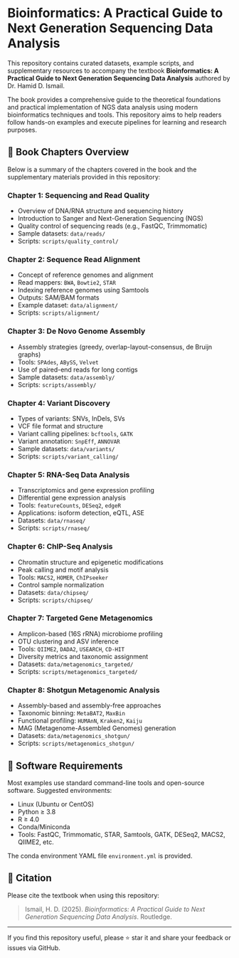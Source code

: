 # Bioinformatics: A Practical Guide to Next Generation Sequencing Data Analysis

This repository contains curated datasets, example scripts, and supplementary resources to accompany the textbook **Bioinformatics: A Practical Guide to Next Generation Sequencing Data Analysis** authored by Dr. Hamid D. Ismail.

The book provides a comprehensive guide to the theoretical foundations and practical implementation of NGS data analysis using modern bioinformatics techniques and tools. This repository aims to help readers follow hands-on examples and execute pipelines for learning and research purposes.

## 📘 Book Chapters Overview

Below is a summary of the chapters covered in the book and the supplementary materials provided in this repository:

### Chapter 1: Sequencing and Read Quality

- Overview of DNA/RNA structure and sequencing history  
- Introduction to Sanger and Next-Generation Sequencing (NGS)  
- Quality control of sequencing reads (e.g., FastQC, Trimmomatic)  
- Sample datasets: `data/reads/`  
- Scripts: `scripts/quality_control/`  

### Chapter 2: Sequence Read Alignment

- Concept of reference genomes and alignment  
- Read mappers: `BWA`, `Bowtie2`, `STAR`  
- Indexing reference genomes using Samtools  
- Outputs: SAM/BAM formats  
- Example dataset: `data/alignment/`  
- Scripts: `scripts/alignment/`  

### Chapter 3: De Novo Genome Assembly

- Assembly strategies (greedy, overlap-layout-consensus, de Bruijn graphs)  
- Tools: `SPAdes`, `ABySS`, `Velvet`  
- Use of paired-end reads for long contigs  
- Sample datasets: `data/assembly/`  
- Scripts: `scripts/assembly/`  

### Chapter 4: Variant Discovery

- Types of variants: SNVs, InDels, SVs  
- VCF file format and structure  
- Variant calling pipelines: `bcftools`, `GATK`  
- Variant annotation: `SnpEff`, `ANNOVAR`  
- Sample datasets: `data/variants/`  
- Scripts: `scripts/variant_calling/`  

### Chapter 5: RNA-Seq Data Analysis

- Transcriptomics and gene expression profiling  
- Differential gene expression analysis  
- Tools: `featureCounts`, `DESeq2`, `edgeR`  
- Applications: isoform detection, eQTL, ASE  
- Datasets: `data/rnaseq/`  
- Scripts: `scripts/rnaseq/`  

### Chapter 6: ChIP-Seq Analysis

- Chromatin structure and epigenetic modifications  
- Peak calling and motif analysis  
- Tools: `MACS2`, `HOMER`, `ChIPseeker`  
- Control sample normalization  
- Datasets: `data/chipseq/`  
- Scripts: `scripts/chipseq/`  

### Chapter 7: Targeted Gene Metagenomics

- Amplicon-based (16S rRNA) microbiome profiling  
- OTU clustering and ASV inference  
- Tools: `QIIME2`, `DADA2`, `USEARCH`, `CD-HIT`  
- Diversity metrics and taxonomic assignment  
- Datasets: `data/metagenomics_targeted/`  
- Scripts: `scripts/metagenomics_targeted/`  

### Chapter 8: Shotgun Metagenomic Analysis

- Assembly-based and assembly-free approaches  
- Taxonomic binning: `MetaBAT2`, `MaxBin`  
- Functional profiling: `HUMAnN`, `Kraken2`, `Kaiju`  
- MAG (Metagenome-Assembled Genomes) generation  
- Datasets: `data/metagenomics_shotgun/`  
- Scripts: `scripts/metagenomics_shotgun/`  

## 🧪 Software Requirements

Most examples use standard command-line tools and open-source software. Suggested environments:

- Linux (Ubuntu or CentOS)  
- Python ≥ 3.8  
- R ≥ 4.0  
- Conda/Miniconda  
- Tools: FastQC, Trimmomatic, STAR, Samtools, GATK, DESeq2, MACS2, QIIME2, etc.  

The conda environment YAML file `environment.yml` is provided.

## 📖 Citation

Please cite the textbook when using this repository:

> Ismail, H. D. (2025). *Bioinformatics: A Practical Guide to Next Generation Sequencing Data Analysis*. Routledge.

---

If you find this repository useful, please ⭐ star it and share your feedback or issues via GitHub.
